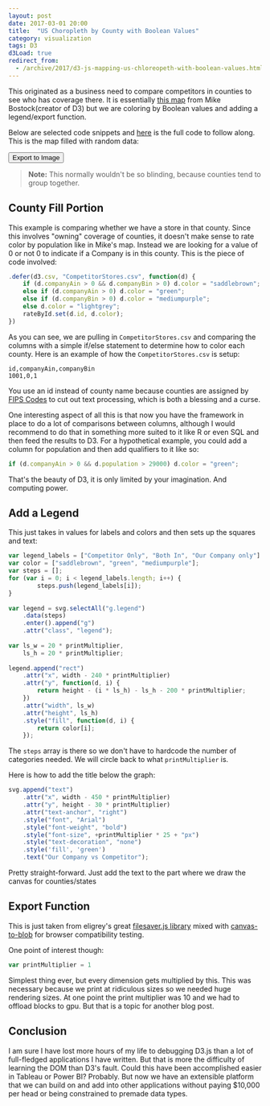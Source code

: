 ```yaml
---
layout: post
date: 2017-03-01 20:00
title:  "US Choropleth by County with Boolean Values"
category: visualization
tags: D3
d3Load: true
redirect_from:
  - /archive/2017/d3-js-mapping-us-chloreopeth-with-boolean-values.html
---
```


This originated as a business need to compare competitors in counties to see who has coverage there. It is essentially [this map](https://bl.ocks.org/mbostock/4060606) from Mike Bostock(creator of D3) but we are coloring by Boolean values and adding a legend/export function.

Below are selected code snippets and [here](https://gist.github.com/graysonkent/d26150fbb0e0bde1db1920fe5e21a8a9) is the full code to follow along. This is the map filled with random data:

<div><button id='saveButton'>Export to Image</button></div>
<div class="chart" style="width:auto; max-width:100%;overflow-x: auto;">
<script src="\assets\js\d3\usmap.js"></script>
</div>

> **Note:** This normally wouldn't be so blinding, because counties tend to group together.

County Fill Portion
-------------------
This example is comparing whether we have a store in that county. Since this involves "owning" coverage of counties, it doesn't make sense to rate color by population like in Mike's map. Instead we are looking for a value of 0 or not 0 to indicate if a Company is in this county. This is the piece of code involved:

```js
.defer(d3.csv, "CompetitorStores.csv", function(d) {
    if (d.companyAin > 0 && d.companyBin > 0) d.color = "saddlebrown";
    else if (d.companyAin > 0) d.color = "green";
    else if (d.companyBin > 0) d.color = "mediumpurple";
    else d.color = "lightgrey";
    rateById.set(d.id, d.color);
})
```
As you can see, we are pulling in `CompetitorStores.csv` and comparing the columns with a simple if/else statement to determine how to color each county. Here is an example of how the `CompetitorStores.csv` is setup:


    id,companyAin,companyBin
    1001,0,1

You use an id instead of county name because counties are assigned by [FIPS Codes](https://www.census.gov/geo/reference/codes/cou.html) to cut out text processing, which is both a blessing and a curse.

One interesting aspect of all this is that now you have the framework in place to do a lot of comparisons between columns, although I would recommend to do that in something more suited to it like R or even SQL and then feed the results to D3. For a hypothetical example, you could add a column for population and then add qualifiers to it like so:

```js
if (d.companyAin > 0 && d.population > 29000) d.color = "green";
```

That's the beauty of D3, it is only limited by your imagination. And computing power.

Add a Legend
------------
This just takes in values for labels and colors and then sets up the squares and text:

```js
var legend_labels = ["Competitor Only", "Both In", "Our Company only"]
var color = ["saddlebrown", "green", "mediumpurple"];
var steps = [];
for (var i = 0; i < legend_labels.length; i++) {
        steps.push(legend_labels[i]);
}                  
 
var legend = svg.selectAll("g.legend")
    .data(steps)
    .enter().append("g")
    .attr("class", "legend");
 
var ls_w = 20 * printMultiplier,
    ls_h = 20 * printMultiplier;
 
legend.append("rect")
    .attr("x", width - 240 * printMultiplier)
    .attr("y", function(d, i) {
        return height - (i * ls_h) - ls_h - 200 * printMultiplier;
    })
    .attr("width", ls_w)
    .attr("height", ls_h)
    .style("fill", function(d, i) {
        return color[i];
    });
```
The `steps` array is there so we don't have to hardcode the number of categories needed. We will circle back to what `printMultiplier` is.

Here is how to add the title below the graph:

```js
svg.append("text")
    .attr("x", width - 450 * printMultiplier)
    .attr("y", height - 30 * printMultiplier)
    .attr("text-anchor", "right")
    .style("font", "Arial")
    .style("font-weight", "bold")
    .style("font-size", +printMultiplier * 25 + "px")
    .style("text-decoration", "none")
    .style('fill', 'green')
    .text("Our Company vs Competitor");
```
Pretty straight-forward. Just add the text to the part where we draw the canvas for counties/states

Export Function
---------------
This is just taken from eligrey's great [filesaver.js library](https://github.com/eligrey/FileSaver.js/) mixed with [canvas-to-blob](https://github.com/blueimp/JavaScript-Canvas-to-Blob) for browser compatibility testing.

One point of interest though:

```js
var printMultiplier = 1
```
Simplest thing ever, but every dimension gets multiplied by this. This was necessary because we print at ridiculous sizes so we needed huge rendering sizes. At one point the print multiplier was 10 and we had to offload blocks to gpu. But that is a topic for another blog post.


Conclusion
----------
I am sure I have lost more hours of my life to debugging D3.js than a lot of full-fledged applications I have written. But that is more the difficulty of learning the DOM than D3's fault. Could this have been accomplished easier in Tableau or Power BI? Probably. But now we have an extensible platform that we can build on and add into other applications without paying $10,000 per head or being constrained to premade data types.


